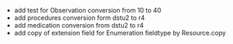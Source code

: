 * add test for Observation conversion from 10 to 40
* add procedures conversion form dstu2 to r4
* add medication conversion from dstu2 to r4
* add copy of extension field for Enumeration fieldtype by Resource.copy